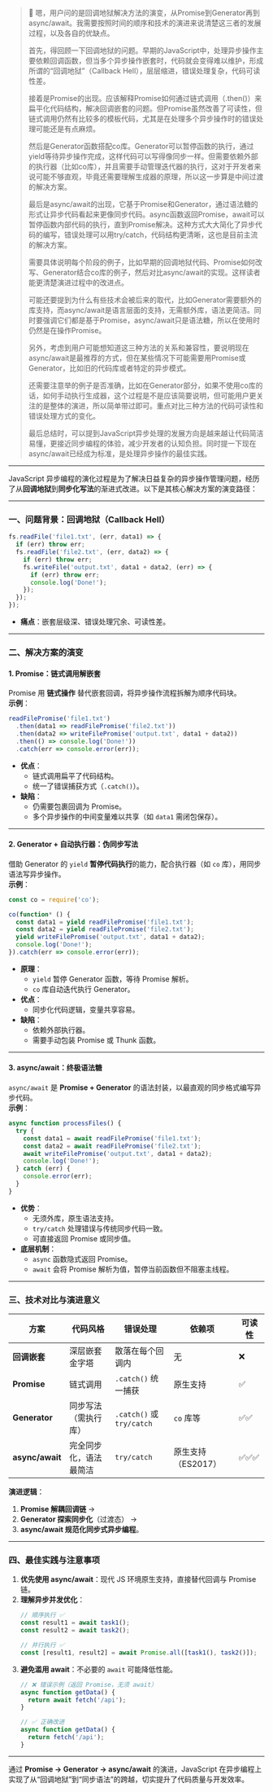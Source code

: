 > 💭 嗯，用户问的是回调地狱解决方法的演变，从Promise到Generator再到async/await。我需要按照时间的顺序和技术的演进来说清楚这三者的发展过程，以及各自的优缺点。
>
> 首先，得回顾一下回调地狱的问题。早期的JavaScript中，处理异步操作主要依赖回调函数，但当多个异步操作嵌套时，代码就会变得难以维护，形成所谓的“回调地狱”（Callback Hell），层层缩进，错误处理复杂，代码可读性差。
>
> 接着是Promise的出现。应该解释Promise如何通过链式调用（.then()）来扁平化代码结构，解决回调嵌套的问题。但Promise虽然改善了可读性，但链式调用仍然有比较多的模板代码，尤其是在处理多个异步操作时的错误处理可能还是有点麻烦。
>
> 然后是Generator函数搭配co库。Generator可以暂停函数的执行，通过yield等待异步操作完成，这样代码可以写得像同步一样。但需要依赖外部的执行器（比如co库），并且需要手动管理迭代器的执行，这对于开发者来说可能不够直观，毕竟还需要理解生成器的原理，所以这一步算是中间过渡的解决方案。
>
> 最后是async/await的出现，它基于Promise和Generator，通过语法糖的形式让异步代码看起来更像同步代码。async函数返回Promise，await可以暂停函数内部代码的执行，直到Promise解决。这种方式大大简化了异步代码的编写，错误处理可以用try/catch，代码结构更清晰，这也是目前主流的解决方案。
>
> 需要具体说明每个阶段的例子，比如早期的回调地狱代码、Promise如何改写、Generator结合co库的例子，然后对比async/await的实现。这样读者能更清楚演进过程中的改进点。
>
> 可能还要提到为什么有些技术会被后来的取代，比如Generator需要额外的库支持，而async/await是语言层面的支持，无需额外库，语法更简洁。同时要强调它们都是基于Promise，async/await只是语法糖，所以在使用时仍然是在操作Promise。
>
> 另外，考虑到用户可能想知道这三种方法的关系和兼容性，要说明现在async/await是最推荐的方式，但在某些情况下可能需要用Promise或Generator，比如旧的代码库或者特定的异步模式。
>
> 还需要注意举的例子是否准确，比如在Generator部分，如果不使用co库的话，如何手动执行生成器，这个过程是不是应该简要说明，但可能用户更关注的是整体的演进，所以简单带过即可。重点对比三种方法的代码可读性和错误处理方式的变化。
>
> 最后总结时，可以提到JavaScript异步处理的发展方向是越来越让代码简洁易懂，更接近同步编程的体验，减少开发者的认知负担。同时提一下现在async/await已经成为标准，是处理异步操作的最佳实践。
>
> 



---

JavaScript 异步编程的演化过程是为了解决日益复杂的异步操作管理问题，经历了从**回调地狱**到**同步化写法**的渐进式改进。以下是其核心解决方案的演变路径：

---

### **一、问题背景：回调地狱（Callback Hell）**
```javascript
fs.readFile('file1.txt', (err, data1) => {
  if (err) throw err;
  fs.readFile('file2.txt', (err, data2) => {
    if (err) throw err;
    fs.writeFile('output.txt', data1 + data2, (err) => {
      if (err) throw err;
      console.log('Done!');
    });
  });
});
```
- **痛点**：嵌套层级深、错误处理冗余、可读性差。

---

### **二、解决方案的演变**

#### **1. Promise：链式调用解嵌套**
Promise 用 **链式操作** 替代嵌套回调，将异步操作流程拆解为顺序代码块。  
**示例**：
```javascript
readFilePromise('file1.txt')
  .then(data1 => readFilePromise('file2.txt'))
  .then(data2 => writeFilePromise('output.txt', data1 + data2))
  .then(() => console.log('Done!'))
  .catch(err => console.error(err));
```
- **优点**：
  - 链式调用扁平了代码结构。
  - 统一了错误捕获方式（`.catch()`）。
- **缺陷**：  
  - 仍需要包裹回调为 Promise。  
  - 多个异步操作的中间变量难以共享（如 `data1` 需闭包保存）。

---

#### **2. Generator + 自动执行器：伪同步写法**
借助 Generator 的 `yield` **暂停代码执行**的能力，配合执行器（如 `co` 库），用同步语法写异步操作。  
**示例**：
```javascript
const co = require('co');

co(function* () {
  const data1 = yield readFilePromise('file1.txt');
  const data2 = yield readFilePromise('file2.txt');
  yield writeFilePromise('output.txt', data1 + data2);
  console.log('Done!');
}).catch(err => console.error(err));
```
- **原理**：
  - `yield` 暂停 Generator 函数，等待 Promise 解析。
  - `co` 库自动迭代执行 Generator。
- **优点**：
  - 同步化代码逻辑，变量共享容易。
- **缺陷**：
  - 依赖外部执行器。
  - 需要手动包装 Promise 或 Thunk 函数。

---

#### **3. async/await：终极语法糖**
`async/await` 是 **Promise + Generator** 的语法封装，以最直观的同步格式编写异步代码。  
**示例**：
```javascript
async function processFiles() {
  try {
    const data1 = await readFilePromise('file1.txt');
    const data2 = await readFilePromise('file2.txt');
    await writeFilePromise('output.txt', data1 + data2);
    console.log('Done!');
  } catch (err) {
    console.error(err);
  }
}
```
- **优势**：
  - 无须外库，原生语法支持。  
  - `try/catch` 处理错误与传统同步代码一致。  
  - 可直接返回 Promise 或同步值。
- **底层机制**：  
  - `async` 函数隐式返回 Promise。  
  - `await` 会将 Promise 解析为值，暂停当前函数但不阻塞主线程。

---

### **三、技术对比与演进意义**

| **方案**        | **代码风格**            | **错误处理**       | **依赖项**       | **可读性** |
|-----------------|------------------------|-------------------|------------------|-----------|
| **回调嵌套**     | 深层嵌套金字塔          | 散落在每个回调内    | 无               | ❌         |
| **Promise**     | 链式调用                | `.catch()` 统一捕获 | 原生支持         | ✅         |
| **Generator**   | 同步写法（需执行库）     | `.catch()` 或 `try/catch` | `co` 库等       | ✅✅        |
| **async/await** | 完全同步化，语法最简洁    | `try/catch`        | 原生支持（ES2017）| ✅✅✅      |

**演进逻辑**：  
1. **Promise 解耦回调链** →   
2. **Generator 探索同步化**（过渡态） →   
3. **async/await 规范化同步式异步编程**。

---

### **四、最佳实践与注意事项**
1. **优先使用 async/await**：现代 JS 环境原生支持，直接替代回调与 Promise 链。
2. **理解异步并发优化**：
   ```javascript
   // 顺序执行 ✅
   const result1 = await task1();
   const result2 = await task2();

   // 并行执行 ✅
   const [result1, result2] = await Promise.all([task1(), task2()]);
   ```
3. **避免滥用 await**：不必要的 `await` 可能降低性能。
   ```javascript
   // ❌ 错误示例（返回 Promise，无须 await）
   async function getData() {
     return await fetch('/api');
   }

   // ✅ 正确改进
   async function getData() {
     return fetch('/api');
   }
   ```

---

通过 **Promise → Generator → async/await** 的演进，JavaScript 在异步编程上实现了从“回调地狱”到“同步语法”的跨越，切实提升了代码质量与开发效率。
